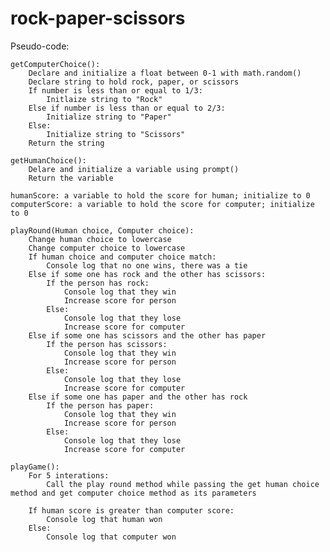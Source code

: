 # rock-paper-scissors

Pseudo-code:

    getComputerChoice():
        Declare and initialize a float between 0-1 with math.random()
        Declare string to hold rock, paper, or scissors
        If number is less than or equal to 1/3:
            Initlaize string to "Rock"
        Else if number is less than or equal to 2/3:
            Initialize string to "Paper"
        Else:
            Initialize string to "Scissors"
        Return the string

    getHumanChoice():
        Delare and initialize a variable using prompt()
        Return the variable

    humanScore: a variable to hold the score for human; initialize to 0
    computerScore: a variable to hold the score for computer; initialize to 0

    playRound(Human choice, Computer choice): 
        Change human choice to lowercase
        Change computer choice to lowercase
        If human choice and computer choice match:
            Console log that no one wins, there was a tie
        Else if some one has rock and the other has scissors:
            If the person has rock:
                Console log that they win
                Increase score for person
            Else: 
                Console log that they lose
                Increase score for computer
        Else if some one has scissors and the other has paper
            If the person has scissors:
                Console log that they win
                Increase score for person
            Else: 
                Console log that they lose
                Increase score for computer
        Else if some one has paper and the other has rock
            If the person has paper:
                Console log that they win
                Increase score for person
            Else: 
                Console log that they lose
                Increase score for computer

    playGame():
        For 5 interations:
            Call the play round method while passing the get human choice method and get computer choice method as its parameters

        If human score is greater than computer score:
            Console log that human won
        Else:
            Console log that computer won
        
